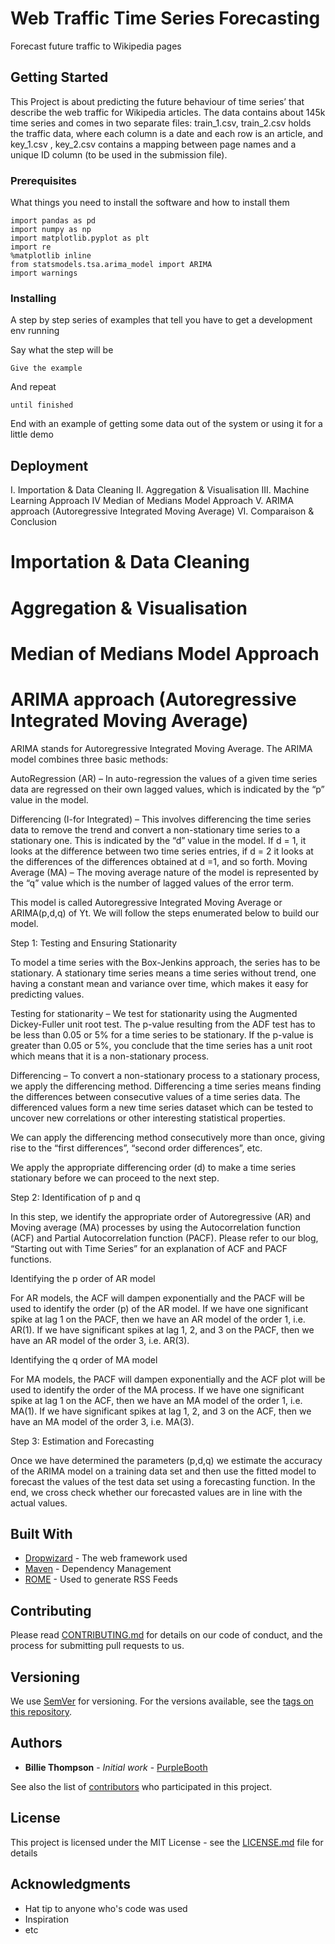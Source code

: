 # Web Traffic Time Series Forecasting

Forecast future traffic to Wikipedia pages

## Getting Started

This Project is about predicting the future behaviour of time series’ that describe the web traffic for Wikipedia articles. The data contains about 145k time series and comes in two separate files: train_1.csv, train_2.csv holds the traffic data, where each column is a date and each row is an article, and key_1.csv , key_2.csv contains a mapping between page names and a unique ID column (to be used in the submission file).

### Prerequisites

What things you need to install the software and how to install them

```
import pandas as pd
import numpy as np
import matplotlib.pyplot as plt
import re
%matplotlib inline
from statsmodels.tsa.arima_model import ARIMA
import warnings
```

### Installing

A step by step series of examples that tell you have to get a development env running

Say what the step will be

```
Give the example
```

And repeat

```
until finished
```

End with an example of getting some data out of the system or using it for a little demo


## Deployment

I. Importation & Data Cleaning
II. Aggregation & Visualisation
III. Machine Learning Approach
IV Median of Medians Model Approach
V. ARIMA approach (Autoregressive Integrated Moving Average)
VI. Comparaison & Conclusion

# Importation & Data Cleaning
# Aggregation & Visualisation
# Median of Medians Model Approach
# ARIMA approach (Autoregressive Integrated Moving Average)
ARIMA stands for Autoregressive Integrated Moving Average.
The ARIMA model combines three basic methods:
    
AutoRegression (AR) – In auto-regression the values of a given time series data are regressed on their own lagged values, which is indicated by the “p” value in the model.
    
Differencing (I-for Integrated) – This involves differencing the time series data to remove the trend and convert a non-stationary time series to a stationary one. This is indicated by the “d” value in the model. If d = 1, it looks at the difference between two time series entries, if d = 2 it looks at the differences of the differences obtained at d =1, and so forth.
Moving Average (MA) – The moving average nature of the model is represented by the “q” value which is the number of lagged values of the error term.

This model is called Autoregressive Integrated Moving Average or ARIMA(p,d,q) of Yt.  We will follow the steps enumerated below to build our model.

Step 1: Testing and Ensuring Stationarity

To model a time series with the Box-Jenkins approach, the series has to be stationary. A stationary time series means a time series without trend, one having a constant mean and variance over time, which makes it easy for predicting values.

Testing for stationarity – We test for stationarity using the Augmented Dickey-Fuller unit root test. The p-value resulting from the ADF test has to be less than 0.05 or 5% for a time series to be stationary. If the p-value is greater than 0.05 or 5%, you conclude that the time series has a unit root which means that it is a non-stationary process.

Differencing – To convert a non-stationary process to a stationary process, we apply the differencing method. Differencing a time series means finding the differences between consecutive values of a time series data. The differenced values form a new time series dataset which can be tested to uncover new correlations or other interesting statistical properties.

We can apply the differencing method consecutively more than once, giving rise to the “first differences”, “second order differences”, etc.

We apply the appropriate differencing order (d) to make a time series stationary before we can proceed to the next step.

Step 2: Identification of p and q

In this step, we identify the appropriate order of Autoregressive (AR) and Moving average (MA) processes by using the Autocorrelation function (ACF) and Partial Autocorrelation function (PACF).  Please refer to our blog, “Starting out with Time Series” for an explanation of ACF and PACF functions.

Identifying the p order of AR model

For AR models, the ACF will dampen exponentially and the PACF will be used to identify the order (p) of the AR model. If we have one significant spike at lag 1 on the PACF, then we have an AR model of the order 1, i.e. AR(1). If we have significant spikes at lag 1, 2, and 3 on the PACF, then we have an AR model of the order 3, i.e. AR(3).

Identifying the q order of MA model

For MA models, the PACF will dampen exponentially and the ACF plot will be used to identify the order of the MA process. If we have one significant spike at lag 1 on the ACF, then we have an MA model of the order 1, i.e. MA(1). If we have significant spikes at lag 1, 2, and 3 on the ACF, then we have an MA model of the order 3, i.e. MA(3).

Step 3: Estimation and Forecasting

Once we have determined the parameters (p,d,q) we estimate the accuracy of the ARIMA model on a training data set and then use the fitted model to forecast the values of the test data set using a forecasting function. In the end, we cross check whether our forecasted values are in line with the actual values.



## Built With

* [Dropwizard](http://www.dropwizard.io/1.0.2/docs/) - The web framework used
* [Maven](https://maven.apache.org/) - Dependency Management
* [ROME](https://rometools.github.io/rome/) - Used to generate RSS Feeds

## Contributing

Please read [CONTRIBUTING.md](https://gist.github.com/PurpleBooth/b24679402957c63ec426) for details on our code of conduct, and the process for submitting pull requests to us.

## Versioning

We use [SemVer](http://semver.org/) for versioning. For the versions available, see the [tags on this repository](https://github.com/your/project/tags). 

## Authors

* **Billie Thompson** - *Initial work* - [PurpleBooth](https://github.com/PurpleBooth)

See also the list of [contributors](https://github.com/your/project/contributors) who participated in this project.

## License

This project is licensed under the MIT License - see the [LICENSE.md](LICENSE.md) file for details

## Acknowledgments

* Hat tip to anyone who's code was used
* Inspiration
* etc

